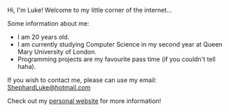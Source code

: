 Hi, I'm Luke! Welcome to my little corner of the internet...<br>

Some information about me:
- I am 20 years old.
- I am currently studying Computer Science in my second year at Queen Mary University of London.
- Programming projects are my favourite pass time (if you couldn't tell haha).

If you wish to contact me, please can use my email: ShephardLuke@hotmail.com

Check out my [personal website](https://ShephardLuke.co.uk) for more information!

